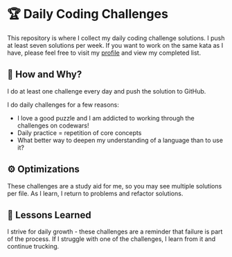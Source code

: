 # :trophy: Daily Coding Challenges

This repository is where I collect my daily coding challenge solutions. I push at least seven solutions per week.
If you want to work on the same kata as I have, please feel free to visit my [profile](https://www.codewars.com/users/jamesPBradley/completed) and view my completed list.

## :thinking: How and Why?

I do at least one challenge every day and push the solution to GitHub.

I do daily challenges for a few reasons:
* I love a good puzzle and I am addicted to working through the challenges on codewars!
* Daily practice = repetition of core concepts
* What better way to deepen my understanding of a language than to use it?

## :gear: Optimizations

These challenges are a study aid for me, so you may see multiple solutions per file. As I learn, I return to problems and refactor solutions.

## :notebook: Lessons Learned

I strive for daily growth - these challenges are a reminder that failure is part of the process. If I struggle with one of the challenges, I learn from it and continue trucking.

